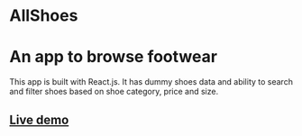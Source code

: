 # AllShoes
# An app to browse footwear

This app is built with React.js. It has dummy shoes data and ability to search and filter shoes based on shoe category, price and size.

## [Live demo](https://browse-shoes.netlify.app/)
